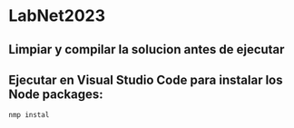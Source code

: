 # LabNet2023

## Limpiar y compilar la solucion antes de ejecutar

## Ejecutar en Visual Studio Code para instalar los Node packages:

```nmp instal```


